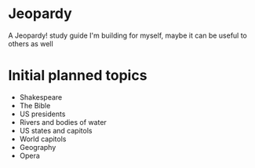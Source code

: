 # Jeopardy
A Jeopardy! study guide I'm building for myself, maybe it can be useful to others as well

# Initial planned topics
- Shakespeare
- The Bible
- US presidents
- Rivers and bodies of water
- US states and capitols
- World capitols
- Geography
- Opera
